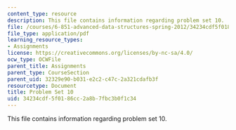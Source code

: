 ```yaml
---
content_type: resource
description: This file contains information regarding problem set 10.
file: /courses/6-851-advanced-data-structures-spring-2012/34234cdf5f0186cc2a8b7fbc3b0f1c34_MIT6_851S12_ps10.pdf
file_type: application/pdf
learning_resource_types:
- Assignments
license: https://creativecommons.org/licenses/by-nc-sa/4.0/
ocw_type: OCWFile
parent_title: Assignments
parent_type: CourseSection
parent_uid: 32329e90-b031-e2c2-c47c-2a321cdafb3f
resourcetype: Document
title: Problem Set 10
uid: 34234cdf-5f01-86cc-2a8b-7fbc3b0f1c34
---
```

This file contains information regarding problem set 10.